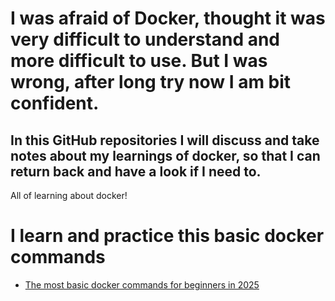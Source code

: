 # I was afraid of Docker, thought it was very difficult to understand and more difficult to use. But I was wrong, after long try now I am bit confident.
## In this GitHub repositories I will discuss and take notes about my learnings of docker, so that I can return back and have a look if I need to. 
All of learning about docker!

# I learn and practice this basic docker commands
- [The most basic docker commands for beginners in 2025](https://monirulmimnets.blogspot.com/2025/04/the-most-basic-docker-commands-for.html)


